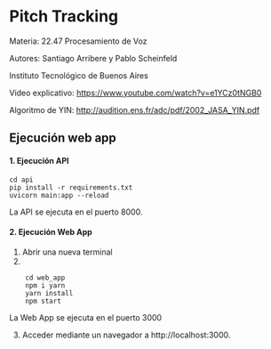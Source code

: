 # Pitch Tracking
Materia: 22.47 Procesamiento de Voz

Autores: Santiago Arribere y Pablo Scheinfeld

Instituto Tecnológico de Buenos Aires

Video explicativo: https://www.youtube.com/watch?v=e1YCz0tNGB0

Algoritmo de YIN: http://audition.ens.fr/adc/pdf/2002_JASA_YIN.pdf

## Ejecución web app

#### 1. Ejecución API

```
cd api
pip install -r requirements.txt
uvicorn main:app --reload
```

La API se ejecuta en el puerto 8000.
#### 2. Ejecución Web App

1. Abrir una nueva terminal
2. 

```
    cd web_app
    npm i yarn
    yarn install
    npm start
```
La Web App se ejecuta en el puerto 3000

3. Acceder mediante un navegador a http://localhost:3000.

